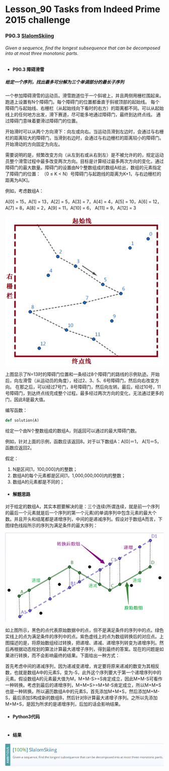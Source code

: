 # Lesson_90 Tasks from Indeed Prime 2015 challenge


### P90.3 [SlalomSkiing](https://app.codility.com/programmers/lessons/90-tasks_from_indeed_prime_2015_challenge/slalom_skiing/) 


###### Given a sequence, find the longest subsequence that can be decomposed into at most three monotonic parts.

* #### P90.3  障碍滑雪

##### 给定一个序列，找出最多可分解为三个单调部分的最长子序列

一个参加障碍滑雪的运动员。滑雪跑道位于一个斜坡上，并且两侧用栅栏围起来。跑道上设置有N个障碍门。每个障碍门的位置都垂直于斜坡顶部的起始线。
每个障碍门与起始线、右栅栏（从起始线向下看时的右方）的距离都不同。可以从起始线上的任何地方出发，滑下赛道，尽可能多地通过障碍门，最终到达终点线。
通过障碍门意味着要滑过障碍门的位置。

开始滑时可以从两个方向滑下：向左或向右。当运动员滑到左边时，会通过与右栅栏的距离较大的障碍门，当滑到右边时，会通过与右边栅栏的距离较小的障碍门。开始滑动的方向固定为向左。

需要说明的是，频繁改变方向（从左到右或从右到左）是不被允许的的，规定运动员整个滑雪过程中最多改变两次方向。目标是计算经过最多两次方向的变化，通过障碍门的最大数量。障碍门的设置由N个整数组成的数组A给出，数组的元素指定了障碍门的位置：
（0 ≤ K < N）号障碍门与起跑线的距离为K+1，与右边栅栏的距离为A[K]。

例如，考虑数组A：

A[0] = 15，A[1] = 13，A[2] = 5，A[3] = 7，A[4] = 4，A[5] = 10，A[6] = 12，A[7] = 8，A[8] = 2，A[9] = 11，A[10] = 6，
A[11] = 9，A[12] = 3

![image](https://github.com/Anfany/Codility-Lessons-By-Python3/blob/master/L90_Tasks%20from%20Indeed%20Prime%202015%20challenge/90.3.11.png)

上图显示了N=13时的障碍门位置和一条经过8个障碍门的路线的示例轨迹。开始后，向左滑雪（从运动员的角度），经过2、3、5、6号障碍门，然后向右改变方向。
在那之后，可以经过7号门，8号障碍门，然后向左转。最后，经过10号，11号障碍门，到达终点线完成整个过程。最多经过两次方向的变化，无法通过更多的门，因此8是最大值。

编写函数：
```python
def solution(A)
```
给定一个由N个整数组成的数组A，则返回可以通过的最大障碍门数。

例如，针对上面的示例，函数应该返回8。对于以下数组A：A[0]＝1， A[1]＝5，函数应返回2。

假定：
  1. N是区间[1，100,000]内的整数；
  2. 数组A的每个元素都是区间[1，1,000,000,000]内的整数；
  3. 数组A的元素都是不同的；
  
* #### 解题思路

对于给定的数组A，其实本题要解决的是：三个连续(所谓连续，就是前一个序列的最后一个元素就是后一个序列的第一个元素)的单调序列中包含元素的最大个数。并且开头和结尾都是递增序列，中间的是递减序列。假设对于数组A而言，下图绿色线段所示的序列为满足条件的最大序列：

![image](https://github.com/Anfany/Codility-Lessons-By-Python3/blob/master/L90_Tasks%20from%20Indeed%20Prime%202015%20challenge/90.3.2.png)

如上图所示，黑色的点代表原始数据中的点，但不是满足条件的序列中的点。绿色实线上的点为满足条件的序列中的点。紫色虚线上的点为数组转换后的对应点。上图描述的是，将原始数组经过转换，把递增、递减、递增序列转变为递增序列。然后再根据动态规划的算法计算最大递增子序列，得到最终的答案。现在的问题是如果进行转换，而不会影响最终的结果。下面给出一种方式：

首先考虑中间的递减序列，因为递减变递增，肯定要将原来递减的数变为其相反数，也就是数组A中的元素S，变为-S，此外这个序列要大于第一个递增序列中的元素。假设数组A的元素最大值为M，M+M-S>=S肯定成立，因此M+M-S可看作一种转换。考虑到最后的递增序列，M+M+S>=M+M-S肯定成立，所以M+M+S也是一种转换。所以遍历数组A中的元素S，首先添加M+M+S，然后添加M+M-S，最后添加S构成新的数组B，然后针对B计算最大递增子序列。之所以先添加M+M+S，是因为所求的是递增序列，后加的话会影响结果。


* #### Python3代码


```python

```


* #### 结果

![image](https://github.com/Anfany/Codility-Lessons-By-Python3/blob/master/L90_Tasks%20from%20Indeed%20Prime%202015%20challenge/90.3.png)
